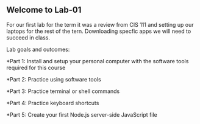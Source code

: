 ## Welcome to Lab-01

For our first lab for the term it was a review from CIS 111 and setting up our laptops for the rest of the tern. Downloading specfic apps we will need to succeed in class.

Lab goals and outcomes:

*Part 1: Install and setup your personal computer with the software tools required for this course

*Part 2: Practice using software tools

*Part 3: Practice terminal or shell commands

*Part 4: Practice keyboard shortcuts

*Part 5: Create your first Node.js server-side JavaScript file
